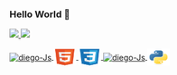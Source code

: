 ### Hello World 👋

<!--

- 🌱 I’m currently learning Front-End
- 📫 How to reach me: https://odiegosilva.dev.br
 -->
<div>
  <a href="https://github.com/odiegosilva1">
  <img height="180em" src="https://github-readme-stats.vercel.app/api?username=odiegosilva1&show_icons=true&theme=dark&include_all_commits=true&count_private=true"/>
  <img height="180em" src="https://github-readme-stats.vercel.app/api/top-langs/?username=odiegosilva1&layout=compact&langs_count=7&theme=dark"/>
</div>

<div style="display: inline_block"><br>
  <img align="center" alt="diego-Js" height="30" width="40" src="https://cdn.jsdelivr.net/gh/devicons/devicon/icons/flutter/flutter-original.svg">
  <img align="center" alt="diego-HTML" height="30" width="40" src="https://raw.githubusercontent.com/devicons/devicon/master/icons/html5/html5-original.svg">
  <img align="center" alt="diego-CSS" height="30" width="40" src="https://raw.githubusercontent.com/devicons/devicon/master/icons/css3/css3-original.svg">
   <img align="center" alt="diego-Js" height="30" width="40" src="https://cdn.jsdelivr.net/gh/devicons/devicon/icons/javascript/javascript-original.svg">
  <img align="center" alt="diego-Python" height="30" width="40" src="https://raw.githubusercontent.com/devicons/devicon/master/icons/python/python-original.svg">
</div>
  
  ##


